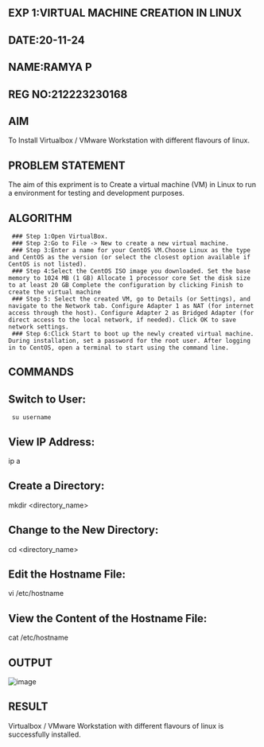 
 
 
 ## EXP 1:VIRTUAL MACHINE CREATION IN LINUX

 ## DATE:20-11-24
 ## NAME:RAMYA P
 ## REG NO:212223230168
 
 
 ## AIM
  To Install Virtualbox / VMware Workstation with different flavours of linux.
       
 ## PROBLEM STATEMENT
   The aim of this expriment is to Create a virtual machine (VM) in Linux to run a environment for testing and development purposes.



 ## ALGORITHM
~~~
 ### Step 1:Open VirtualBox.
 ### Step 2:Go to File -> New to create a new virtual machine.
 ### Step 3:Enter a name for your CentOS VM.Choose Linux as the type and CentOS as the version (or select the closest option available if CentOS is not listed).
 ### Step 4:Select the CentOS ISO image you downloaded. Set the base memory to 1024 MB (1 GB) Allocate 1 processor core Set the disk size to at least 20 GB Complete the configuration by clicking Finish to create the virtual machine
 ### Step 5: Select the created VM, go to Details (or Settings), and navigate to the Network tab. Configure Adapter 1 as NAT (for internet access through the host). Configure Adapter 2 as Bridged Adapter (for direct access to the local network, if needed). Click OK to save network settings.
 ### Step 6:Click Start to boot up the newly created virtual machine. During installation, set a password for the root user. After logging in to CentOS, open a terminal to start using the command line.

~~~
## COMMANDS

## Switch to User:
     su username

## View IP Address:
  ip a

## Create a Directory:
  mkdir <directory_name>

## Change to the New Directory:
 cd <directory_name>

## Edit the Hostname File:
 vi /etc/hostname

## View the Content of the Hostname File:
cat /etc/hostname





## OUTPUT
![image](https://github.com/user-attachments/assets/eabb3840-39cd-47c9-ab4d-32bfb6cd1b3d)



## RESULT
Virtualbox / VMware Workstation with different flavours of linux is successfully installed.


 

  


